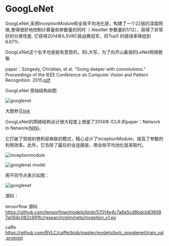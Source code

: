 
# GoogLeNet

GoogLeNet,采用InceptionModule和全局平均池化层，构建了一个22层的深度网络,使得很好地控制计算量和参数量的同时（ AlexNet 参数量的1/12），获得了非常好的分类性能.
它获得2014年ILSVRC挑战赛冠军，将Top5 的错误率降低到6.67%.

GoogLeNet这个名字也是挺有意思的，将L大写，为了向开山鼻祖的LeNet网络致敬

paper：Szegedy, Christian, et al. "Going deeper with convolutions." Proceedings of the IEEE Conference on Computer Vision and Pattern Recognition. 2015.[pdf](http://www.cv-foundation.org/openaccess/content_cvpr_2015/papers/Szegedy_Going_Deeper_With_2015_CVPR_paper.pdf)

GoogLeNet 原始结构如图

![googlenet](https://github.com/weslynn/graphic-deep-neural-network/blob/master/pic/googlenet_org.png)

大图参见[link](https://github.com/weslynn/graphic-deep-neural-network/blob/master/pic/googlenet-nologo.png)

GoogLeNet的网络结构设计很大程度上借鉴了2014年 ICLR 的paper：Network In Network([NIN](https://github.com/weslynn/graphic-deep-neural-network/blob/master/object%20classification%20%E7%89%A9%E4%BD%93%E5%88%86%E7%B1%BB/NIN.md))。

它打破了常规的卷积层串联的模式，精心设计了InceptionModule，提高了参数的利用效率。此外，它去除了最后的全连接层，用全局平均池化层来取代。

![inceptionmodule](https://github.com/weslynn/graphic-deep-neural-network/blob/master/pic/inceptionmodule.png)


![googlenet model](https://github.com/weslynn/graphic-deep-neural-network/blob/master/pic/googlenet_th.jpeg)

用不同节点表示如图：


![googlenet](https://github.com/weslynn/graphic-deep-neural-network/blob/master/pic/googlenet.png)



源码：

tensorflow 源码 https://github.com/tensorflow/models/blob/57014e4c7a8a5cd8bdcb836587a094c082c991fc/research/slim/nets/inception_v1.py

caffe https://github.com/BVLC/caffe/blob/master/models/bvlc_googlenet/train_val.prototxt